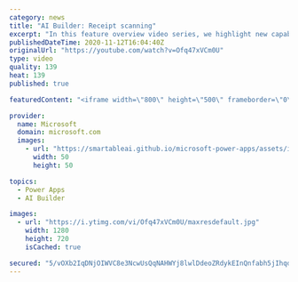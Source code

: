 ```yaml
---
category: news
title: "AI Builder: Receipt scanning"
excerpt: "In this feature overview video series, we highlight new capabilities included in the latest update to AI Builder.  Receipt scanning is a new AI Builder feature that processes receipts to identify and extract information. The AI model identifies receipt data, merchant information, total price, and taxes"
publishedDateTime: 2020-11-12T16:04:40Z
originalUrl: "https://youtube.com/watch?v=Ofq47xVCm0U"
type: video
quality: 139
heat: 139
published: true

featuredContent: "<iframe width=\"800\" height=\"500\" frameborder=\"0\" src=\"https://www.youtube.com/embed/Ofq47xVCm0U\" allow=\"accelerometer; autoplay; encrypted-media; gyroscope; picture-in-picture\" allowfullscreen></iframe>"

provider:
  name: Microsoft
  domain: microsoft.com
  images:
    - url: "https://smartableai.github.io/microsoft-power-apps/assets/images/organizations/microsoft.com-50x50.jpg"
      width: 50
      height: 50

topics:
  - Power Apps
  - AI Builder

images:
  - url: "https://i.ytimg.com/vi/Ofq47xVCm0U/maxresdefault.jpg"
    width: 1280
    height: 720
    isCached: true

secured: "5/vOXb2IqDNjOIWVC8e3NcwUsQqNAHWYj8lwlDdeoZRdykEInQnfabh5jIhqdbqr3ea9p1Lr9AgPlmNEj18Jusl96bTIwdUEzAIXPgNOSSOlrEFfOXhEQ4V7g9rcMcCJa0qYXSV5ZlWeoz0B+4XLE/D4g3ENqld1wl0DmmO//Z1fUDJz43rTPtr4gF2WzpHZR8NoWzIQzitN+ABrhoXsgRpgCOwbMswmqZQQjpNsMWhgAzf+GARqfVqXWWSDj/VI/kA5hpLclB+PseZuuiXi9/F12O8dZBk3RDpJGsMF7g5nLZIcTF0ci9HUZatVrQZuBVLjMSsqDxM1Rjyw73WT467YTWrSVTPAi1E6jwIquYRRQJNuGNes5E7Aehc+zzI6yKYql02ch9rcFblEvhmwMcCS8hTodVXa8cqrhKjfdPoGIccCwujsEY5XDEN5VABZ;Yh4NaK+ZJW3wdiG1DMMIXQ=="
---
```


